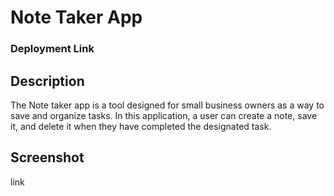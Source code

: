 # Note Taker App

### Deployment Link

## Description

The Note taker app is a tool designed for small business owners as a way to save and organize tasks. In this application, a user can create a note, save it, and delete it when they have completed the designated task. 

## Screenshot 
link